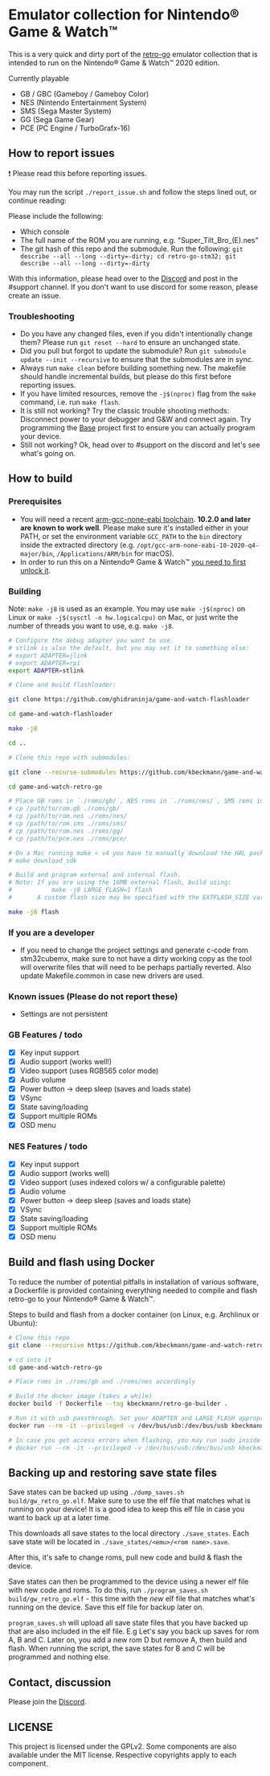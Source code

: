 # Emulator collection for Nintendo® Game & Watch™

This is a very quick and dirty port of the [retro-go](https://github.com/ducalex/retro-go) emulator collection that is intended to run on the Nintendo® Game & Watch™ 2020 edition.

Currently playable

- GB / GBC (Gameboy / Gameboy Color)
- NES (Nintendo Entertainment System)
- SMS (Sega Master System)
- GG (Sega Game Gear)
- PCE (PC Engine / TurboGrafx-16)

## How to report issues

:exclamation: Please read this before reporting issues.

You may run the script `./report_issue.sh` and follow the steps lined out, or continue reading:

Please include the following:

- Which console
- The full name of the ROM you are running, e.g. "Super_Tilt_Bro_(E).nes"
- The git hash of this repo and the submodule. Run the following: `git describe --all --long --dirty=-dirty; cd retro-go-stm32; git describe --all --long --dirty=-dirty`

With this information, please head over to the [Discord](https://discord.gg/vVcwrrHTNJ) and post in the #support channel. If you don't want to use discord for some reason, please create an issue.

### Troubleshooting

- Do you have any changed files, even if you didn't intentionally change them? Please run `git reset --hard` to ensure an unchanged state.
- Did you pull but forgot to update the submodule? Run `git submodule update --init --recursive` to ensure that the submodules are in sync.
- Always run `make clean` before building something new. The makefile should handle incremental builds, but please do this first before reporting issues.
- If you have limited resources, remove the `-j$(nproc)` flag from the `make` command, i.e. run `make flash`.
- It is still not working? Try the classic trouble shooting methods: Disconnect power to your debugger and G&W and connect again. Try programming the [Base](https://github.com/ghidraninja/game-and-watch-base) project first to ensure you can actually program your device.
- Still not working? Ok, head over to #support on the discord and let's see what's going on.

## How to build

### Prerequisites

- You will need a recent [arm-gcc-none-eabi toolchain](https://developer.arm.com/tools-and-software/open-source-software/developer-tools/gnu-toolchain/gnu-rm/downloads). **10.2.0 and later are known to work well**. Please make sure it's installed either in your PATH, or set the environment variable `GCC_PATH` to the `bin` directory inside the extracted directory (e.g. `/opt/gcc-arm-none-eabi-10-2020-q4-major/bin`, `/Applications/ARM/bin` for macOS).
- In order to run this on a Nintendo® Game & Watch™ [you need to first unlock it](https://github.com/ghidraninja/game-and-watch-backup/).

### Building

Note: `make -j8` is used as an example. You may use `make -j$(nproc)` on Linux or `make -j$(sysctl -n hw.logicalcpu)` on Mac, or just write the number of threads you want to use, e.g. `make -j8`.

```bash
# Configure the debug adapter you want to use.
# stlink is also the default, but you may set it to something else:
# export ADAPTER=jlink
# export ADAPTER=rpi
export ADAPTER=stlink

# Clone and build flashloader:

git clone https://github.com/ghidraninja/game-and-watch-flashloader

cd game-and-watch-flashloader

make -j8

cd ..

# Clone this repo with submodules:

git clone --recurse-submodules https://github.com/kbeckmann/game-and-watch-retro-go

cd game-and-watch-retro-go

# Place GB roms in `./roms/gb/`, NES roms in `./roms/nes/`, SMS roms in `./roms/sms/`, GG roms in `./roms/gg/`, PCE roms in `./roms/pce/`:
# cp /path/to/rom.gb ./roms/gb/
# cp /path/to/rom.nes ./roms/nes/
# cp /path/to/rom.sms ./roms/sms/
# cp /path/to/rom.nes ./roms/gg/
# cp /path/to/pce.nes ./roms/pce/

# On a Mac running make < v4 you have to manually download the HAL package by running:
# make download_sdk

# Build and program external and internal flash.
# Note: If you are using the 16MB external flash, build using:
#           make -j8 LARGE_FLASH=1 flash
#       A custom flash size may be specified with the EXTFLASH_SIZE variable.

make -j8 flash
```

### If you are a developer

- If you need to change the project settings and generate c-code from stm32cubemx, make sure to not have a dirty working copy as the tool will overwrite files that will need to be perhaps partially reverted. Also update Makefile.common in case new drivers are used.

### Known issues (Please do not report these)

- Settings are not persistent

### GB Features / todo

- [x] Key input support
- [x] Audio support (works well!)
- [x] Video support (uses RGB565 color mode)
- [X] Audio volume
- [X] Power button -> deep sleep (saves and loads state)
- [X] VSync
- [X] State saving/loading
- [X] Support multiple ROMs
- [X] OSD menu

### NES Features / todo

- [x] Key input support
- [x] Audio support (works well)
- [x] Video support (uses indexed colors w/ a configurable palette)
- [X] Audio volume
- [X] Power button -> deep sleep (saves and loads state)
- [X] VSync
- [X] State saving/loading
- [X] Support multiple ROMs
- [X] OSD menu

## Build and flash using Docker

To reduce the number of potential pitfalls in installation of various software, a Dockerfile is provided containing everything needed to compile and flash retro-go to your Nintendo® Game & Watch™.

Steps to build and flash from a docker container (on Linux, e.g. Archlinux or Ubuntu):

```bash
# Clone this repo
git clone --recursive https://github.com/kbeckmann/game-and-watch-retro-go

# cd into it
cd game-and-watch-retro-go

# Place roms in ./roms/gb and ./roms/nes accordingly

# Build the docker image (takes a while)
docker build -f Dockerfile --tag kbeckmann/retro-go-builder .

# Run it with usb passthrough. Set your ADAPTER and LARGE_FLASH appropriately.
docker run --rm -it --privileged -v /dev/bus/usb:/dev/bus/usb kbeckmann/retro-go-builder make ADAPTER=stlink LARGE_FLASH=0 -j$(nproc) flash

# In case you get access errors when flashing, you may run sudo inside the docker container. The proper way is to fix the udev rules, but at least this is a way forward in case you are stuck.
# docker run --rm -it --privileged -v /dev/bus/usb:/dev/bus/usb kbeckmann/retro-go-builder sudo -E make ADAPTER=stlink LARGE_FLASH=0 -j$(nproc) flash

```

## Backing up and restoring save state files

Save states can be backed up using `./dump_saves.sh build/gw_retro_go.elf`. Make sure to use the elf file that matches what is running on your device! It is a good idea to keep this elf file in case you want to back up at a later time.

This downloads all save states to the local directory `./save_states`. Each save state will be located in `./save_states/<emu>/<rom name>.save`.

After this, it's safe to change roms, pull new code and build & flash the device.

Save states can then be programmed to the device using a newer elf file with new code and roms. To do this, run `./program_saves.sh build/gw_retro_go.elf` - this time with the _new_ elf file that matches what's running on the device. Save this elf file for backup later on.

`program_saves.sh` will upload all save state files that you have backed up that are also included in the elf file. E.g Let's say you back up saves for rom A, B and C. Later on, you add a new rom D but remove A, then build and flash. When running the script, the save states for B and C will be programmed and nothing else.

## Contact, discussion

Please join the [Discord](https://discord.gg/vVcwrrHTNJ).

## LICENSE

This project is licensed under the GPLv2. Some components are also available under the MIT license. Respective copyrights apply to each component.
